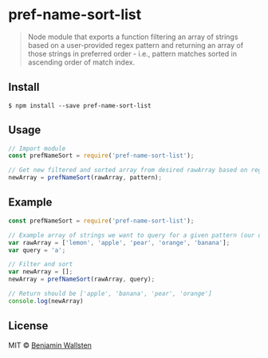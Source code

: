 # pref-name-sort-list

> Node module that exports a function filtering an array of strings based on a user-provided regex pattern and returning an array of those strings in preferred order - i.e., pattern matches sorted in ascending order of match index.

## Install

```
$ npm install --save pref-name-sort-list
```

## Usage

```js
// Import module
const prefNameSort = require('pref-name-sort-list');

// Get new filtered and sorted array from desired rawArray based on regexp pattern
newArray = prefNameSort(rawArray, pattern);
```

## Example

```js
const prefNameSort = require('pref-name-sort-list');

// Example array of strings we want to query for a given pattern (our query var)
var rawArray = ['lemon', 'apple', 'pear', 'orange', 'banana'];
var query = 'a';

// Filter and sort
var newArray = [];
newArray = prefNameSort(rawArray, query);

// Return should be ['apple', 'banana', 'pear', 'orange']
console.log(newArray)
```

## License

MIT © [Benjamin Wallsten](http://bwallsten.me)